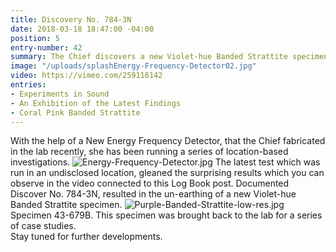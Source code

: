 ```yaml
---
title: Discovery No. 784-3N
date: 2018-03-18 18:47:00 -04:00
position: 5
entry-number: 42
summary: The Chief discovers a new Violet-hue Banded Strattite specimen.
image: "/uploads/splashEnergy-Frequency-Detector02.jpg"
video: https://vimeo.com/259116142
entries:
- Experiments in Sound
- An Exhibition of the Latest Findings
- Coral Pink Banded Strattite
---
```


With the help of a New Energy Frequency Detector, that the Chief fabricated in the lab recently, she has been running a series of location-based investigations.
![Energy-Frequency-Detector.jpg](/uploads/Energy-Frequency-Detector.jpg)
The latest test which was run in an undisclosed location, gleaned the surprising results which you can observe in the video connected to this Log Book post. Documented Discover No. 784-3N, resulted in the un-earthing of a new Violet-hue Banded Strattite specimen.
![Purple-Banded-Strattite-low-res.jpg](/uploads/Purple-Banded-Strattite-low-res.jpg)
Specimen 43-679B.
This specimen was brought back to the lab for a series of case studies.  
Stay tuned for further developments. 